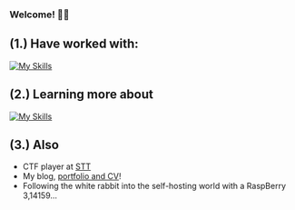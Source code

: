 ### Welcome! 👨‍💻

## (1.) Have worked with:
[![My Skills](https://skillicons.dev/icons?i=c,java,py,bash,docker,azure,ansible,postgresql,flask,html,js,css)](https://skillicons.dev)

## (2.) Learning more about
[![My Skills](https://skillicons.dev/icons?i=python,flask,react,postman)](https://skillicons.dev) <br />

## (3.) Also
- CTF player at <a href="https://sectt.github.io/">STT</a>
- My blog, <a href="https://axelamc.com">portfolio and CV</a>!
- Following the white rabbit into the self-hosting world with a RaspBerry 3,14159...

